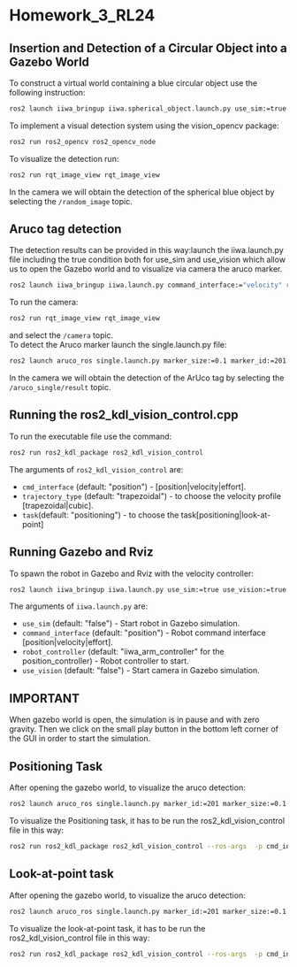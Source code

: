 # Homework_3_RL24
## Insertion and Detection of a Circular Object into a Gazebo World
To construct a virtual world containing a blue circular object use the following instruction:
```bash
ros2 launch iiwa_bringup iiwa.spherical_object.launch.py use_sim:=true use_vision:=true
```
To implement a visual detection system using the vision_opencv package:
```bash
ros2 run ros2_opencv ros2_opencv_node
```
To visualize the detection run:
```bash
ros2 run rqt_image_view rqt_image_view
```
In the camera we will obtain the detection of the spherical blue object by selecting the `/random_image` topic.
 
## Aruco tag detection 
The detection results can be provided in this way:launch the iiwa.launch.py file including the true condition both for use_sim and use_vision which allow us to open the Gazebo world and to visualize via camera the aruco marker.
```bash
ros2 launch iiwa_bringup iiwa.launch.py command_interface:="velocity" robot_controller:="velocity_controller" use_sim:=true use_vision:=true 
```      
To run the camera:
```bash
ros2 run rqt_image_view rqt_image_view 
```
and select the `/camera` topic.     
To detect the Aruco marker launch the single.launch.py file:
```bash
ros2 launch aruco_ros single.launch.py marker_size:=0.1 marker_id:=201
``` 
In the camera we will obtain the detection of the ArUco tag by selecting the `/aruco_single/result` topic.
## Running the ros2_kdl_vision_control.cpp
To run the executable file use the command:
```bash
ros2 run ros2_kdl_package ros2_kdl_vision_control
```
The arguments of `ros2_kdl_vision_control` are:
- `cmd_interface` (default: "position") - [position|velocity|effort].
- `trajectory_type` (default: "trapezoidal") - to choose the velocity profile [trapezoidal|cubic].
- `task`(default: "positioning") - to choose the task[positioning|look-at-point]
 
## Running Gazebo and Rviz
To spawn the robot in Gazebo and Rviz with the velocity controller:
```bash
ros2 launch iiwa_bringup iiwa.launch.py use_sim:=true use_vision:=true command_interface:="velocity" robot_controller:="velocity_controller"
```
The arguments of `iiwa.launch.py` are:
- `use_sim` (default: "false") - Start robot in Gazebo simulation.
- `command_interface` (default: "position") - Robot command interface [position|velocity|effort].
- `robot_controller` (default: "iiwa_arm_controller" for the position_controller) - Robot controller to start.
- `use_vision` (default: "false") - Start camera in Gazebo simulation.
 
## IMPORTANT
When gazebo world is open, the simulation is in pause and with zero gravity. Then we click on the small play button in the bottom left corner of the GUI in order to start the simulation.
 
## Positioning Task
After opening the gazebo world, to visualize the aruco detection:
```bash
ros2 launch aruco_ros single.launch.py marker_id:=201 marker_size:=0.1
```
To visualize the Positioning task, it has to be run the ros2_kdl_vision_control file in this way:
```bash
ros2 run ros2_kdl_package ros2_kdl_vision_control --ros-args  -p cmd_interface:=velocity -p task:=positioning
```
## Look-at-point task
After opening the gazebo world, to visualize the aruco detection:
```bash
ros2 launch aruco_ros single.launch.py marker_id:=201 marker_size:=0.1 reference_frame:=camera_link_optical
```
To visualize the look-at-point task, it has to be run the ros2_kdl_vision_control file in this way:
```bash
ros2 run ros2_kdl_package ros2_kdl_vision_control --ros-args  -p cmd_interface:=velocity -p task:=look-at-point
```

